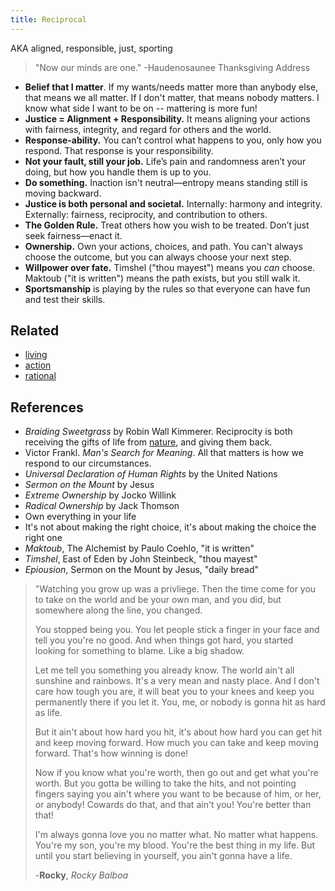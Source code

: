 ```yaml
---
title: Reciprocal
---
```

AKA aligned, responsible, just, sporting

> "Now our minds are one."
> -Haudenosaunee Thanksgiving Address

- **Belief that I matter**. If my wants/needs matter more than anybody else, that means we all matter. If I don't matter, that means nobody matters. I know what side I want to be on -- mattering is more fun!
- **Justice = Alignment + Responsibility.** It means aligning your actions with fairness, integrity, and regard for others and the world.
- **Response-ability.** You can’t control what happens to you, only how you respond. That response is your responsibility.
- **Not your fault, still your job.** Life’s pain and randomness aren’t your doing, but how you handle them is up to you.
- **Do something.** Inaction isn't neutral—entropy means standing still is moving backward.
- **Justice is both personal and societal.** Internally: harmony and integrity. Externally: fairness, reciprocity, and contribution to others.
- **The Golden Rule.** Treat others how you wish to be treated. Don’t just seek fairness—enact it.
- **Ownership.** Own your actions, choices, and path. You can't always choose the outcome, but you can always choose your next step.
- **Willpower over fate.** Timshel ("thou mayest") means you _can_ choose. Maktoub ("it is written") means the path exists, but you still walk it.
- **Sportsmanship** is playing by the rules so that everyone can have fun and test their skills.

## Related
- [living](/living)
- [action](/action)
- [rational](rational.md)

## References
- *Braiding Sweetgrass* by Robin Wall Kimmerer. Reciprocity is both receiving the gifts of life from [nature](/nature), and giving them back.
- Victor Frankl. *Man's Search for Meaning*. All that matters is how we respond to our circumstances.
- *Universal Declaration of Human Rights* by the United Nations
- *Sermon on the Mount* by Jesus
- *Extreme Ownership* by Jocko Willink
- *Radical Ownership* by Jack Thomson
- Own everything in your life
- It's not about making the right choice, it's about making the choice the right one
- *Maktoub*, The Alchemist by Paulo Coehlo, "it is written"
- *Timshel*, East of Eden by John Steinbeck, "thou mayest"
- *Epiousion*, Sermon on the Mount by Jesus, "daily bread"


> "Watching you grow up was a privliege. Then the time come for you to take on the world and be your own man, and you did, but somewhere along the line, you changed.
> 
> You stopped being you. You let people stick a finger in your face and tell you you're no good. And when things got hard, you started looking for something to blame. Like a big shadow.
> 
> Let me tell you something you already know. The world ain't all sunshine and rainbows. It's a very mean and nasty place. And I don't care how tough you are, it will beat you to your knees and keep you permanently there if you let it. You, me, or nobody is gonna hit as hard as life. 
> 
> But it ain't about how hard you hit, it's about how hard you can get hit and keep moving forward. How much you can take and keep moving forward. That's how winning is done!
> 
> Now if you know what you're worth, then go out and get what you're worth. But you gotta be willing to take the hits, and not pointing fingers saying you ain't where you want to be because of him, or her, or anybody! Cowards do that, and that ain't you! You're better than that!
> 
> I'm always gonna love you no matter what. No matter what happens. You're my son, you're my blood. You're the best thing in my life. But until you start believing in yourself, you ain't gonna have a life.
> 
> -**Rocky**, *Rocky Balboa*